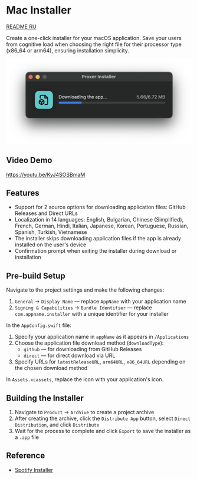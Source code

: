 # Mac Installer

[README RU](./README_RU.md)

Create a one-click installer for your macOS application. Save your users from cognitive load when choosing the right file for their processor type (x86_64 or arm64), ensuring installation simplicity.

![Screenshot](screen.png)

## Video Demo
https://youtu.be/KyJ4SOSBmaM

## Features

- Support for 2 source options for downloading application files: GitHub Releases and Direct URLs
- Localization in 14 languages: English, Bulgarian, Chinese (Simplified), French, German, Hindi, Italian, Japanese, Korean, Portuguese, Russian, Spanish, Turkish, Vietnamese
- The installer skips downloading application files if the app is already installed on the user's device
- Confirmation prompt when exiting the installer during download or installation

## Pre-build Setup

Navigate to the project settings and make the following changes:
1. `General` → `Display Name` — replace `AppName` with your application name
2. `Signing & Capabilities` → `Bundle Identifier` — replace `com.appname.installer` with a unique identifier for your installer

In the `AppConfig.swift` file:

1. Specify your application name in `appName` as it appears in `/Applications`
2. Choose the application file download method (`downloadType`):
   - `github` — for downloading from GitHub Releases
   - `direct` — for direct download via URL
3. Specify URLs for `latestReleaseURL`, `arm64URL`, `x86_64URL` depending on the chosen download method

In `Assets.xcassets`, replace the icon with your application's icon.

## Building the Installer

1. Navigate to `Product` → `Archive` to create a project archive
2. After creating the archive, click the `Distribute App` button, select `Direct Distribution`, and click `Distribute`
3. Wait for the process to complete and click `Export` to save the installer as a `.app` file

## Reference

- [Spotify Installer](https://download.scdn.co/SpotifyInstaller.zip)
